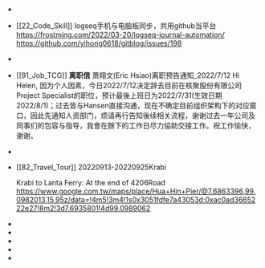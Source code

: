 -
- [[22_Code_Skill]]
  logseq手机与电脑板同步，共用github当平台
  https://frostming.com/2022/03-20/logseq-journal-automation/
  https://github.com/yihong0618/gitblog/issues/198
-
- [[91_Job_TCG]]
  **离职信**
  萧翔文(Eric Hsiao)离职预告通知_2022/7/12
  Hi Helen,
  因为个人因素，今日2022/7/12决定辞去目前在核聚股份有限公司Project Specialist的职位，预计最後上班日为2022/7/31(生效日期2022/8/1)；过去皆与Hansen直接沟通，现在不确定目前组织架构下的对应窗口，因此先通知人资部门，烦请再行告知後续相关流程，谢谢过去一年公司及同事们的包容与指导，我會在餘下的工作日尽力協助交接工作。祝工作愉快，谢谢。
-
- [[82_Travel_Tour]]
  20220913-20220925Krabi
  
  
  Krabi to Lanta Ferry: At the end of 4206Road
  https://www.google.com.tw/maps/place/Hua+Hin+Pier/@7.6863396,99.0982013,15.95z/data=!4m5!3m4!1s0x3051fdfe7a43053d:0xac0ad3665222e27!8m2!3d7.6935801!4d99.0989062
-
-
-
-
-